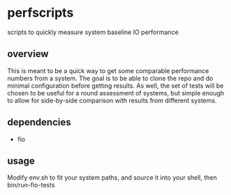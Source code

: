 perfscripts
===========

scripts to quickly measure system baseline IO performance

overview
--------

This is meant to be a quick way to get some comparable performance numbers
from a system. The goal is to be able to clone the repo and do minimal
configuration before getting results. As well, the set of tests will
be chosen to be useful for a round assessment of systems, but simple
enough to allow for side-by-side comparison with results from different
systems.

dependencies
------------

* fio

usage
----

Modify env.sh to fit your system paths, and source it into your shell, then bin/run-fio-tests
